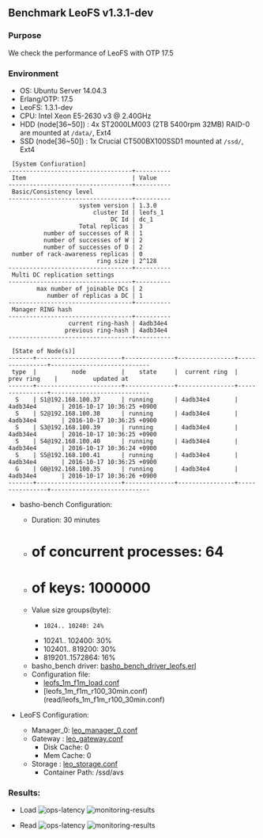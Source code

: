 ## Benchmark LeoFS v1.3.1-dev

### Purpose
We check the performance of LeoFS with OTP 17.5

### Environment

* OS: Ubuntu Server 14.04.3
* Erlang/OTP: 17.5
* LeoFS: 1.3.1-dev
* CPU: Intel Xeon E5-2630 v3 @ 2.40GHz
* HDD (node[36~50]) : 4x ST2000LM003 (2TB 5400rpm 32MB) RAID-0 are mounted at `/data/`, Ext4
* SSD (node[36~50]) : 1x Crucial CT500BX100SSD1 mounted at `/ssd/`, Ext4

```
 [System Confiuration]
-----------------------------------+----------
 Item                              | Value
-----------------------------------+----------
 Basic/Consistency level
-----------------------------------+----------
                    system version | 1.3.0
                        cluster Id | leofs_1
                             DC Id | dc_1
                    Total replicas | 3
          number of successes of R | 1
          number of successes of W | 2
          number of successes of D | 2
 number of rack-awareness replicas | 0
                         ring size | 2^128
-----------------------------------+----------
 Multi DC replication settings
-----------------------------------+----------
        max number of joinable DCs | 2
           number of replicas a DC | 1
-----------------------------------+----------
 Manager RING hash
-----------------------------------+----------
                 current ring-hash | 4adb34e4
                previous ring-hash | 4adb34e4
-----------------------------------+----------

 [State of Node(s)]
-------+------------------------+--------------+----------------+----------------+----------------------------
 type  |          node          |    state     |  current ring  |   prev ring    |          updated at
-------+------------------------+--------------+----------------+----------------+----------------------------
  S    | S1@192.168.100.37      | running      | 4adb34e4       | 4adb34e4       | 2016-10-17 10:36:25 +0900
  S    | S2@192.168.100.38      | running      | 4adb34e4       | 4adb34e4       | 2016-10-17 10:36:25 +0900
  S    | S3@192.168.100.39      | running      | 4adb34e4       | 4adb34e4       | 2016-10-17 10:36:25 +0900
  S    | S4@192.168.100.40      | running      | 4adb34e4       | 4adb34e4       | 2016-10-17 10:36:24 +0900
  S    | S5@192.168.100.41      | running      | 4adb34e4       | 4adb34e4       | 2016-10-17 10:36:25 +0900
  G    | G0@192.168.100.35      | running      | 4adb34e4       | 4adb34e4       | 2016-10-17 10:36:26 +0900
-------+------------------------+--------------+----------------+----------------+----------------------------

```

* basho-bench Configuration:
    * Duration: 30 minutes
    * # of concurrent processes: 64
    * # of keys: 1000000
    * Value size groups(byte):
        *     1024.. 10240: 24%
        *   10241.. 102400: 30%
        *  102401.. 819200: 30%
        *  819201..1572864: 16%
    * basho_bench driver: [basho_bench_driver_leofs.erl](https://github.com/leo-project/basho_bench/blob/master/src/basho_bench_driver_leofs.erl)
    * Configuration file: 
        * [leofs_1m_f1m_load.conf](load/leofs_1m_f1m_load.conf)
        * [leofs_1m_f1m_r100_30min.conf)(read/leofs_1m_f1m_r100_30min.conf)

* LeoFS Configuration:
    * Manager_0: [leo_manager_0.conf](conf/G0/leo_manager.conf)
    * Gateway  : [leo_gateway.conf](conf/G0/leo_gateway.conf)
        * Disk Cache: 0
        * Mem Cache:  0
    * Storage  : [leo_storage.conf](conf/S0/leo_storage.conf)
        * Container Path: /ssd/avs

### Results:
* Load
    ![ops-latency](load/summary.png)
    ![monitoring-results](grafana_load.png)

* Read
    ![ops-latency](read/summary.png)
    ![monitoring-results](grafana_read.png)
